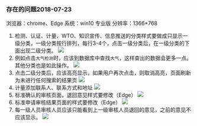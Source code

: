 ### 存在的问题2018-07-23
浏览器：chrome、Edge
系统：win10 专业版
分辨率：1366*768

1. 检测、认证、计量、WTO、知识宣传、信息推送的分类样式要做成只显示一级分类，一级分类按行排列，每行3-4个，点击一级分类后，在一级分类的下面出现二级分类。
![](https://gzh-1256606673.cos.ap-shanghai.myqcloud.com/chrome_2018-07-23_13-43-25.jpg)
2. 例如点击`大气检测`时，应该到数据库中查找`大气`，这样查出的数据会更多一点。其他分类也是如此操作。
![](https://gzh-1256606673.cos.ap-shanghai.myqcloud.com/2018-07-23_13-53-07.gif)
3. 点击二级分类后，应该高亮显示，如果用户再次点击，则取消高亮，页面刷新为未进行任何搜索的结果页
![](https://gzh-1256606673.cos.ap-shanghai.myqcloud.com/chrome_2018-07-23_13-56-18.jpg)
4. 计量添加联系人、联系方式和地址
![](https://gzh-1256606673.cos.ap-shanghai.myqcloud.com/chrome_2018-07-23_14-00-56.jpg)
5. 标准确认的审核页面，退回意见样式要修改（Edge）
![](https://gzh-1256606673.cos.ap-shanghai.myqcloud.com/2018-07-23_15-16-50.gif)
6. 标准申请审核结果页面的样式要修改（Edge）
![](https://gzh-1256606673.cos.ap-shanghai.myqcloud.com/2018-07-23_15-20-41.gif)
7. 每一级人员审核人员应该只能看到上一级审核人员退回的意见，之前的意见不应该显示。
![](https://gzh-1256606673.cos.ap-shanghai.myqcloud.com/ApplicationFrameHost_2018-07-23_16-45-07.jpg)







